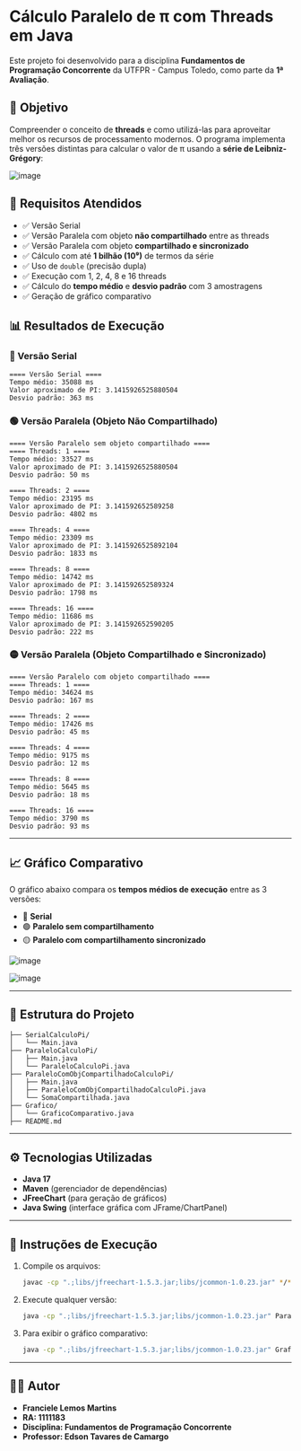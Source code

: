 
# Cálculo Paralelo de π com Threads em Java

Este projeto foi desenvolvido para a disciplina **Fundamentos de Programação Concorrente** da UTFPR - Campus Toledo, como parte da **1ª Avaliação**.

## 🧠 Objetivo

Compreender o conceito de **threads** e como utilizá-las para aproveitar melhor os recursos de processamento modernos.
O programa implementa três versões distintas para calcular o valor de π usando a **série de Leibniz-Grégory**:

![image](https://github.com/user-attachments/assets/7c3a9179-0c30-41f3-b19e-81049923098a)

## 📌 Requisitos Atendidos

- ✅ Versão Serial
- ✅ Versão Paralela com objeto **não compartilhado** entre as threads
- ✅ Versão Paralela com objeto **compartilhado e sincronizado**
- ✅ Cálculo com até **1 bilhão (10⁹)** de termos da série
- ✅ Uso de `double` (precisão dupla)
- ✅ Execução com 1, 2, 4, 8 e 16 threads
- ✅ Cálculo do **tempo médio** e **desvio padrão** com 3 amostragens
- ✅ Geração de gráfico comparativo

## 📊 Resultados de Execução

### 🔵 Versão Serial

```text
==== Versão Serial ====
Tempo médio: 35088 ms
Valor aproximado de PI: 3.1415926525880504
Desvio padrão: 363 ms
```

### 🟢 Versão Paralela (Objeto Não Compartilhado)

```text
==== Versão Paralelo sem objeto compartilhado ====
==== Threads: 1 ====
Tempo médio: 33527 ms
Valor aproximado de PI: 3.1415926525880504
Desvio padrão: 50 ms

==== Threads: 2 ====
Tempo médio: 23195 ms
Valor aproximado de PI: 3.141592652589258
Desvio padrão: 4802 ms

==== Threads: 4 ====
Tempo médio: 23309 ms
Valor aproximado de PI: 3.1415926525892104
Desvio padrão: 1833 ms

==== Threads: 8 ====
Tempo médio: 14742 ms
Valor aproximado de PI: 3.141592652589324
Desvio padrão: 1798 ms

==== Threads: 16 ====
Tempo médio: 11686 ms
Valor aproximado de PI: 3.141592652590205
Desvio padrão: 222 ms
```

### 🟡 Versão Paralela (Objeto Compartilhado e Sincronizado)

```text
==== Versão Paralelo com objeto compartilhado ====
==== Threads: 1 ====
Tempo médio: 34624 ms
Desvio padrão: 167 ms

==== Threads: 2 ====
Tempo médio: 17426 ms
Desvio padrão: 45 ms

==== Threads: 4 ====
Tempo médio: 9175 ms
Desvio padrão: 12 ms

==== Threads: 8 ====
Tempo médio: 5645 ms
Desvio padrão: 18 ms

==== Threads: 16 ====
Tempo médio: 3790 ms
Desvio padrão: 93 ms
```

---

## 📈 Gráfico Comparativo

O gráfico abaixo compara os **tempos médios de execução** entre as 3 versões:

* 📘 **Serial**
* 🟢 **Paralelo sem compartilhamento**
* 🟡 **Paralelo com compartilhamento sincronizado**

![image](https://github.com/user-attachments/assets/9a6f280a-d3a5-4eaf-ab68-e97988d2a0fb)

![image](https://github.com/user-attachments/assets/8d129b99-6d4f-41e8-9cd2-40f12143b071)


---

## 📂 Estrutura do Projeto

```
├── SerialCalculoPi/
│   └── Main.java
├── ParaleloCalculoPi/
│   ├── Main.java
│   └── ParaleloCalculoPi.java
├── ParaleloComObjCompartilhadoCalculoPi/
│   ├── Main.java
│   ├── ParaleloComObjCompartilhadoCalculoPi.java
│   └── SomaCompartilhada.java
├── Grafico/
│   └── GraficoComparativo.java
├── README.md
```

---

## ⚙️ Tecnologias Utilizadas

* **Java 17**
* **Maven** (gerenciador de dependências)
* **JFreeChart** (para geração de gráficos)
* **Java Swing** (interface gráfica com JFrame/ChartPanel)

---

## 📝 Instruções de Execução

1. Compile os arquivos:

   ```bash
   javac -cp ".;libs/jfreechart-1.5.3.jar;libs/jcommon-1.0.23.jar" */*.java
   ```

2. Execute qualquer versão:

   ```bash
   java -cp ".;libs/jfreechart-1.5.3.jar;libs/jcommon-1.0.23.jar" ParaleloCalculoPi.Main
   ```

3. Para exibir o gráfico comparativo:

   ```bash
   java -cp ".;libs/jfreechart-1.5.3.jar;libs/jcommon-1.0.23.jar" Grafico.ComparadorPi
   ```


---

## 👨‍💻 Autor

* **Franciele Lemos Martins**
* **RA: 1111183**
* **Disciplina: Fundamentos de Programação Concorrente**
* **Professor: Edson Tavares de Camargo**
